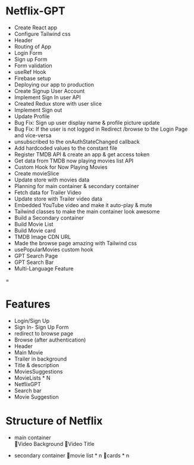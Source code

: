 # Netflix-GPT

- Create React app
- Configure Tailwind css
- Header
- Routing of App
- Login Form
- Sign up Form
- Form validation
- useRef Hook
- Firebase setup
- Deploying our app to production
- Create Signup User Account 
- Implement Sign In user API
- Created Redux store with user slice 
- Implement Sign out
- Update Profile
- Bug Fix: Sign up user display name & profile picture update
- Bug Fix: If the user is not logged in Redirect /browse to the Login Page and vice-versa 
- unsubscribed to the onAuthStateChanged callback
- Add hardcoded values to the constant file
- Register TMDB API & create an app & get access token
- Get data from TMDB now playing movies list API
- Custom Hook for Now Playing Movies
- Create movieSlice
- Update store with movies data
- Planning for main container & secondary container
- Fetch data for Trailer Video
- Update store with Trailer video data 
- Embedded YouTube video and make it auto-play & mute
- Tailwind classes to make the main container look awesome
- Build a Secondary container
- Build Movie List
- Build Movie card
- TMDB Image CDN URL
- Made the browse page amazing with Tailwind css
- usePopularMovies custom hook
- GPT Search Page
- GPT Search Bar
- Multi-Language Feature 

=
# Features

- Login/Sign Up
- Sign In- Sign Up Form
- redirect to browse page
- Browse (after authentication)
- Header
- Main Movie
- Trailer in background
- Title & description
- MoviesSuggestions
- MovieLists * N
- NetflixGPT
- Search bar
- Movie Suggestion

# Structure of Netflix

- main container  
🌟Video Background
🌟Video Title

- secondary container
🌟movie list * n
🌟cards * n
